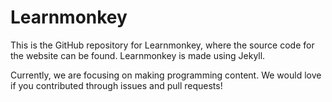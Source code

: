 # Learnmonkey
This is the GitHub repository for Learnmonkey, where the source code for the website can be found. Learnmonkey is made using Jekyll.

Currently, we are focusing on making programming content. We would love if you contributed through issues and pull requests! 